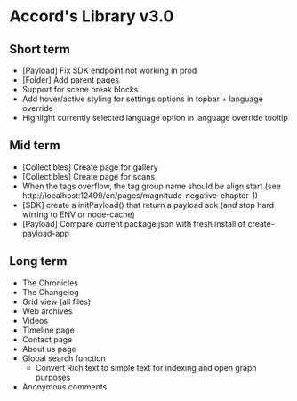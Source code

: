 # Accord's Library v3.0

## Short term

- [Payload] Fix SDK endpoint not working in prod
- [Folder] Add parent pages
- Support for scene break blocks
- Add hover/active styling for settings options in topbar + language override
- Highlight currently selected language option in language override tooltip

## Mid term

- [Collectibles] Create page for gallery
- [Collectibles] Create page for scans
- When the tags overflow, the tag group name should be align start (see http://localhost:12499/en/pages/magnitude-negative-chapter-1)
- [SDK] create a initPayload() that return a payload sdk (and stop hard wirring to ENV or node-cache)
- [Payload] Compare current package.json with fresh install of create-payload-app

## Long term

- The Chronicles
- The Changelog
- Grid view (all files)
- Web archives
- Videos
- Timeline page
- Contact page
- About us page
- Global search function
  - Convert Rich text to simple text for indexing and open graph purposes
- Anonymous comments
